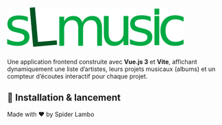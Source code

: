 # ![🎵 sLmusic](/public/sLmusic-big.svg)

Une application frontend construite avec **Vue.js 3** et **Vite**, affichant dynamiquement une liste d’artistes, leurs projets musicaux (albums) et un compteur d’écoutes interactif pour chaque projet.


## 🚀 Installation & lancement




Made with ❤️ by Spider Lambo